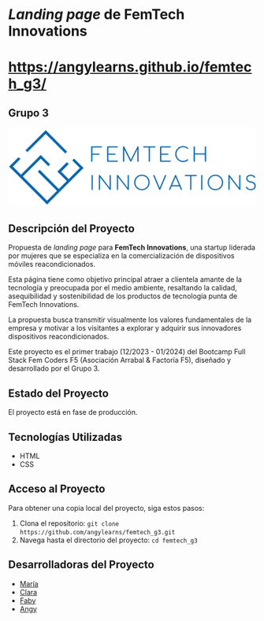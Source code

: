 # *Landing page* de FemTech Innovations
# https://angylearns.github.io/femtech_g3/
## Grupo 3

![Logo](/img/logos/logo.png)

## Descripción del Proyecto

Propuesta de *landing page* para **FemTech Innovations**, una startup liderada por mujeres que se especializa en la comercialización de dispositivos móviles reacondicionados. 

Esta página tiene como objetivo principal atraer a clientela amante de la tecnología y preocupada por el medio ambiente, resaltando la calidad, asequibilidad y sostenibilidad de los productos de tecnología punta de FemTech Innovations. 

La propuesta busca transmitir visualmente los valores fundamentales de la empresa y motivar a los visitantes a explorar y adquirir sus innovadores dispositivos reacondicionados.

Este proyecto es el primer trabajo (12/2023 - 01/2024) del Bootcamp Full Stack Fem Coders F5 (Asociación Arrabal & Factoría F5), diseñado y desarrollado por el Grupo 3.

## Estado del Proyecto

El proyecto está en fase de producción.

## Tecnologías Utilizadas

- HTML
- CSS

## Acceso al Proyecto

Para obtener una copia local del proyecto, siga estos pasos:

1. Clona el repositorio: `git clone https://github.com/angylearns/femtech_g3.git`
2. Navega hasta el directorio del proyecto: `cd femtech_g3`

## Desarrolladoras del Proyecto

- [María](https://github.com/MNblue)
- [Clara](https://github.com/Clara-RuizSantacruz)
- [Faby](https://github.com/ilfagaro)
- [Angy](https://github.com/angylearns)

